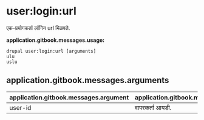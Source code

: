 # user:login:url
एक-प्रयोगकर्ता लॉगिन url मिळवते.

**application.gitbook.messages.usage:**
```
drupal user:login:url [arguments]
ulu
uslu
```

## application.gitbook.messages.arguments
application.gitbook.messages.argument | application.gitbook.messages.details
---------|-------------
user-id | वापरकर्ता आयडी.
